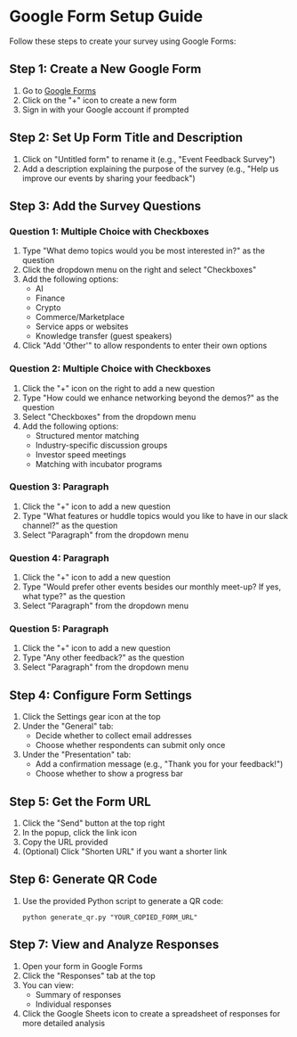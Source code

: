 # Google Form Setup Guide

Follow these steps to create your survey using Google Forms:

## Step 1: Create a New Google Form

1. Go to [Google Forms](https://forms.google.com/)
2. Click on the "+" icon to create a new form
3. Sign in with your Google account if prompted

## Step 2: Set Up Form Title and Description

1. Click on "Untitled form" to rename it (e.g., "Event Feedback Survey")
2. Add a description explaining the purpose of the survey (e.g., "Help us improve our events by sharing your feedback")

## Step 3: Add the Survey Questions

### Question 1: Multiple Choice with Checkboxes

1. Type "What demo topics would you be most interested in?" as the question
2. Click the dropdown menu on the right and select "Checkboxes"
3. Add the following options:
   - AI
   - Finance
   - Crypto
   - Commerce/Marketplace
   - Service apps or websites
   - Knowledge transfer (guest speakers)
4. Click "Add 'Other'" to allow respondents to enter their own options

### Question 2: Multiple Choice with Checkboxes

1. Click the "+" icon on the right to add a new question
2. Type "How could we enhance networking beyond the demos?" as the question
3. Select "Checkboxes" from the dropdown menu
4. Add the following options:
   - Structured mentor matching
   - Industry-specific discussion groups
   - Investor speed meetings
   - Matching with incubator programs

### Question 3: Paragraph

1. Click the "+" icon to add a new question
2. Type "What features or huddle topics would you like to have in our slack channel?" as the question
3. Select "Paragraph" from the dropdown menu

### Question 4: Paragraph

1. Click the "+" icon to add a new question
2. Type "Would prefer other events besides our monthly meet-up? If yes, what type?" as the question
3. Select "Paragraph" from the dropdown menu

### Question 5: Paragraph

1. Click the "+" icon to add a new question
2. Type "Any other feedback?" as the question
3. Select "Paragraph" from the dropdown menu

## Step 4: Configure Form Settings

1. Click the Settings gear icon at the top
2. Under the "General" tab:
   - Decide whether to collect email addresses
   - Choose whether respondents can submit only once
3. Under the "Presentation" tab:
   - Add a confirmation message (e.g., "Thank you for your feedback!")
   - Choose whether to show a progress bar

## Step 5: Get the Form URL

1. Click the "Send" button at the top right
2. In the popup, click the link icon
3. Copy the URL provided
4. (Optional) Click "Shorten URL" if you want a shorter link

## Step 6: Generate QR Code

1. Use the provided Python script to generate a QR code:
   ```
   python generate_qr.py "YOUR_COPIED_FORM_URL"
   ```

## Step 7: View and Analyze Responses

1. Open your form in Google Forms
2. Click the "Responses" tab at the top
3. You can view:
   - Summary of responses
   - Individual responses
4. Click the Google Sheets icon to create a spreadsheet of responses for more detailed analysis 